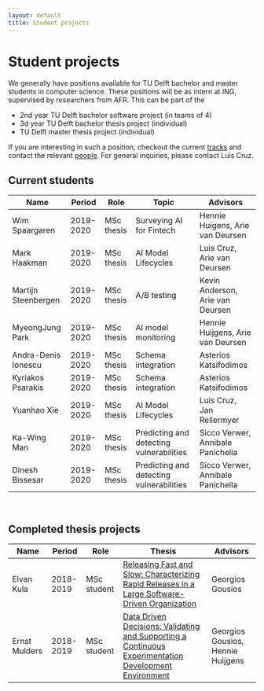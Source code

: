 ```yaml
---
layout: default
title: Student projects
---
```


# Student projects

We generally have positions available for TU Delft bachelor and master students in computer science.
These positions will be as intern at ING, supervised by researchers from AFR.
This can be part of the

- 2nd year TU Delft bachelor software project (in teams of 4)
- 3d year TU Delft bachelor thesis project (individual)
- TU Delft master thesis project (individual)

If you are interesting in such a position, checkout the current [tracks](tracks.html) and contact the relevant [people](people.html).
For general inquiries, please contact Luis Cruz.


## Current students

Name | Period | Role | Topic | Advisors
--|--|--|--|--
Wim Spaargaren      | 2019-2020 | MSc thesis | Surveying AI for Fintech | Hennie Huigens, Arie van Deursen
Mark Haakman        | 2019-2020 | MSc thesis | AI Model Lifecycles      | Luis Cruz, Arie van Deursen
Martijn Steenbergen | 2019-2020 | MSc thesis | A/B testing              | Kevin Anderson, Arie van Deursen
MyeongJung Park     | 2019-2020 | MSc thesis | AI model monitoring      | Hennie Huijgens, Arie van Deursen
Andra-Denis Ionescu | 2019-2020 | MSc thesis | Schema integration       | Asterios Katsifodimos
Kyriakos Psarakis   | 2019-2020 | MSc thesis | Schema integration       | Asterios Katsifodimos
Yuanhao Xie         | 2019-2020 | MSc thesis | AI Model Lifecycles      | Luis Cruz, Jan Rellermyer
Ka-Wing Man         | 2019-2020 | MSc thesis | Predicting and detecting vulnerabilities     | Sicco Verwer, Annibale Panichella
Dinesh Bissesar     | 2019-2020 | MSc thesis | Predicting and detecting vulnerabilities     | Sicco Verwer, Annibale Panichella

<br/>

## Completed thesis projects

Name | Period | Role | Thesis | Advisors
--|--|--|--|--
Elvan Kula | 2018-2019 | MSc student | [Releasing Fast and Slow: Characterizing Rapid Releases in a Large Software-Driven Organization](https://repository.tudelft.nl/islandora/object/uuid%3A9660c5a3-6ef8-4c6a-b5cf-3994b60d754b?collection=education) | Georgios Gousios
Ernst Mulders | 2018-2019 | MSc student | [Data Driven Decisions: Validating and Supporting a Continuous Experimentation Development Environment](https://repository.tudelft.nl/islandora/object/uuid%3A08f2c0b4-2aa8-4e12-9b58-073dcdfb4553?collection=education) | Georgios Gousios, Hennie Huijgens
